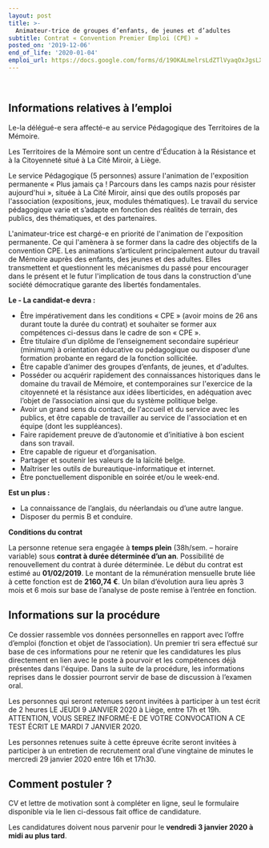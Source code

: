 ```yaml
---
layout: post
title: >-
  Animateur-trice de groupes d’enfants, de jeunes et d’adultes
subtitle: Contrat « Convention Premier Emploi (CPE) »
posted_on: '2019-12-06'
end_of_life: '2020-01-04'
emploi_url: https://docs.google.com/forms/d/19OKALmelrsLdZTlVyaqOxJgsLXsq-k__tpiDxwVhjpQ/viewform
---
```


<p>&nbsp;</p>

## Informations relatives à l’emploi

Le-la délégué-e sera affecté-e au service Pédagogique des Territoires de la Mémoire.

Les Territoires de la Mémoire sont un centre d'Éducation à la Résistance et à la Citoyenneté situé à La Cité Miroir, à Liège.

Le service Pédagogique (5 personnes) assure l'animation de l'exposition permanente « Plus jamais ça ! Parcours dans les camps nazis pour résister aujourd'hui », située à La Cité Miroir, ainsi que des outils proposés par l'association (expositions, jeux, modules thématiques). Le travail du service pédagogique varie et s’adapte en fonction des réalités de terrain, des publics, des thématiques, et des partenaires.

L'animateur-trice est chargé-e en priorité de l'animation de l'exposition permanente. Ce qui l'amènera à se former dans la cadre des objectifs de la convention CPE. Les animations s’articulent principalement autour du travail de Mémoire auprès des enfants, des jeunes et des adultes. Elles transmettent et questionnent les mécanismes du passé pour encourager dans le présent et le futur l'implication de tous dans la construction d'une société démocratique garante des libertés fondamentales.

**Le - La candidat-e devra :**

- Être impérativement dans les conditions « CPE » (avoir moins de 26 ans durant toute la durée du contrat) et souhaiter se former aux compétences ci-dessus dans le cadre de son « CPE ».
- Être titulaire d’un diplôme de l’enseignement secondaire supérieur (minimum) à orientation éducative ou pédagogique ou disposer d’une formation probante en regard de la fonction sollicitée.
- Être capable d’animer des groupes d’enfants, de jeunes, et d'adultes.
- Posséder ou acquérir rapidement des connaissances historiques dans le domaine du travail de Mémoire, et contemporaines sur l'exercice de la citoyenneté et la résistance aux idées liberticides, en adéquation avec l’objet de l’association ainsi que du système politique belge.
- Avoir un grand sens du contact, de l'accueil et du service avec les publics, et être capable de travailler au service de l'association et en équipe (dont les suppléances).
- Faire rapidement preuve de d’autonomie et d’initiative à bon escient dans son travail.
- Etre capable de rigueur et d’organisation.
- Partager et soutenir les valeurs de la laïcité belge.
- Maîtriser les outils de bureautique-informatique et internet.
- Être ponctuellement disponible en soirée et/ou le week-end.

**Est un plus :**

- La connaissance de l’anglais, du néerlandais ou d’une autre langue.
- Disposer du permis B et conduire.

**Conditions du contrat**

La personne retenue sera engagée à **temps plein** (38h/sem. – horaire variable) sous **contrat à durée déterminée d’un an**. Possibilité de renouvellement du contrat à durée déterminée. Le début du contrat est estimé au **01/02/2019**. Le montant de la rémunération mensuelle brute liée à cette fonction est de **2160,74 €**. Un bilan d’évolution aura lieu après 3 mois et 6 mois sur base de l’analyse de poste remise à l’entrée en fonction.

## Informations sur la procédure

Ce dossier rassemble vos données personnelles en rapport avec l’offre d’emploi (fonction et objet de l’association). Un premier tri sera effectué sur base de ces informations pour ne retenir que les candidatures les plus directement en lien avec le poste à pourvoir et les compétences déjà présentes dans l'équipe. Dans la suite de la procédure, les informations reprises dans le dossier pourront servir de base de discussion à l’examen oral.

Les personnes qui seront retenues seront invitées à participer à un test écrit de 2 heures LE JEUDI 9 JANVIER 2020 à Liège, entre 17h et 19h. 
ATTENTION, VOUS SEREZ INFORMÉ-E DE VOTRE CONVOCATION A CE TEST ÉCRIT LE MARDI 7 JANVIER 2020. 

Les personnes retenues suite à cette épreuve écrite seront invitées à participer à un entretien de recrutement oral d’une vingtaine de minutes le mercredi 29 janvier 2020 entre 16h et 17h30.

## Comment postuler ?

CV et lettre de motivation sont à compléter en ligne, seul le formulaire disponible via le lien ci-dessous fait office de candidature.

Les candidatures doivent nous parvenir pour le **vendredi 3 janvier 2020 à midi au plus tard**.

